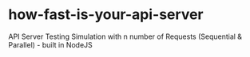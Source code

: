 # how-fast-is-your-api-server
API Server Testing Simulation with n number of Requests (Sequential &amp; Parallel) - built in NodeJS
